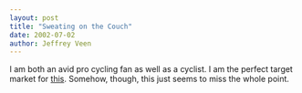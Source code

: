 ```yaml
---
layout: post
title: "Sweating on the Couch"
date: 2002-07-02
author: Jeffrey Veen
---
```

I am both an avid pro cycling fan as well as a cyclist. I am the perfect target market for [this][]. Somehow, though, this just seems to miss the whole point.

[this]: http://www.gamekult.com/tout/jeux/fiche_screenshots.html?cmedia=ME0000187294

